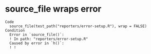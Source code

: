 # source_file wraps error

    Code
      source_file(test_path("reporters/error-setup.R"), wrap = FALSE)
    Condition
      Error in `source_file()`:
      ! In path: "reporters/error-setup.R"
      Caused by error in `h()`:
      ! !

